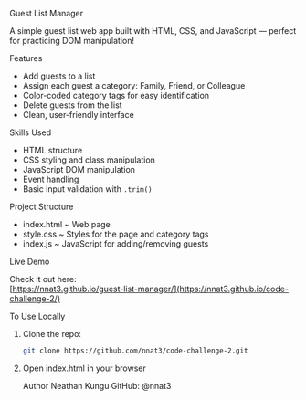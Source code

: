  Guest List Manager 

A simple guest list web app built with HTML, CSS, and JavaScript — perfect for practicing DOM manipulation!

  Features

- Add guests to a list
- Assign each guest a category: Family, Friend, or Colleague
- Color-coded category tags for easy identification
- Delete guests from the list
- Clean, user-friendly interface

 Skills Used

- HTML structure
- CSS styling and class manipulation
- JavaScript DOM manipulation
- Event handling
- Basic input validation with `.trim()`

 Project Structure
- index.html ~ Web page
- style.css ~ Styles for the page and category tags
- index.js ~ JavaScript for adding/removing guests

  
 Live Demo

Check it out here:  
[https://nnat3.github.io/guest-list-manager/](https://nnat3.github.io/code-challenge-2/)

 To Use Locally

1. Clone the repo:
   ```bash
   git clone https://github.com/nnat3/code-challenge-2.git

2. Open index.html in your browser

   Author
Neathan Kungu
GitHub: @nnat3
